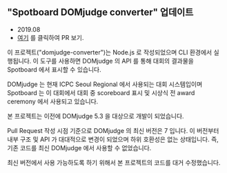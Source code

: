## "Spotboard DOMjudge converter" 업데이트 
- 2019.08
- [여기](https://github.com/spotboard/domjudge-converter/pull/6) 를 클릭하여 PR 보기.

이 프로젝트("domjudge-converter")는 Node.js 로 작성되었으며 CLI 환경에서 실행됩니다. 
이 도구를 사용하면 DOMjudge 의 API 를 통해 대회의 결과물을 Spotboard 에서 표시할 수 있습니다. 

DOMjudge 는 현재 ICPC Seoul Regional 에서 사용되는 대회 시스템입이며 Spotboard 는 이 대회에서 대회 중 scoreboard 표시 및 시상식 전 award ceremony 에서 사용되고 있습니다. 

본 프로젝트는 이전에 DOMjudge 5.3 을 대상으로 개발이 되었습니다. 

Pull Request 작성 시점 기준으로 DOMjudge 의 최신 버전은 7 입니다. 이 버전부터 내부 구조 및 API 가 대대적으로 변경이 되었으며 하위 호환성은 없는 상태입니다. 즉, 기존 코드를 최신 DOMjudge 에서 사용할 수 없었습니다. 

최신 버전에서 사용 가능하도록 하기 위해서 본 프로젝트의 코드를 대거 수정했습니다.